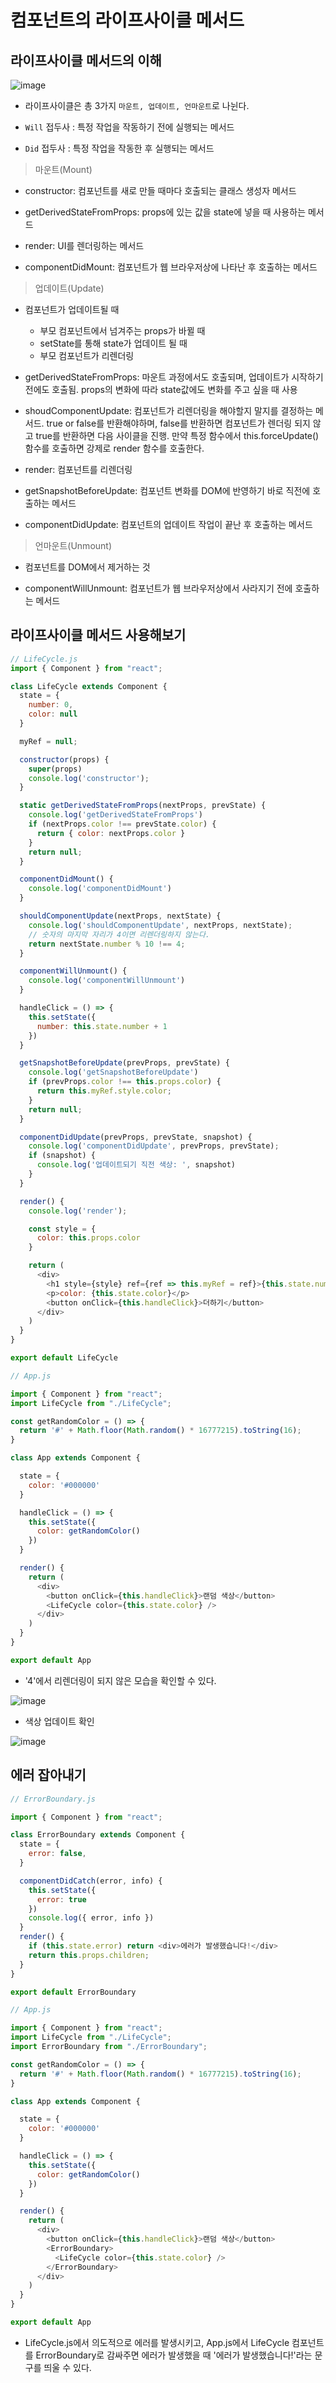# 컴포넌트의 라이프사이클 메서드

## 라이프사이클 메서드의 이해

![image](https://user-images.githubusercontent.com/109258306/212531232-1458740f-0b8c-4472-b0a7-70645e566c07.png)

- 라이프사이클은 총 3가지 `마운트, 업데이트, 언마운트`로 나뉜다.
  
- `Will` 접두사 : 특정 작업을 작동하기 전에 실행되는 메서드

- `Did` 접두사 : 특정 작업을 작동한 후 실행되는 메서드

> 마운트(Mount)

- constructor: 컴포넌트를 새로 만들 때마다 호출되는 클래스 생성자 메서드

- getDerivedStateFromProps: props에 있는 값을 state에 넣을 때 사용하는 메서드

- render: UI를 렌더링하는 메서드
  
- componentDidMount: 컴포넌트가 웹 브라우저상에 나타난 후 호출하는 메서드

> 업데이트(Update)

- 컴포넌트가 업데이트될 때
  - 부모 컴포넌트에서 넘겨주는 props가 바뀔 때
  - setState를 통해 state가 업데이트 될 때
  - 부모 컴포넌트가 리렌더링

- getDerivedStateFromProps: 마운트 과정에서도 호출되며, 업데이트가 시작하기 전에도 호출됨. props의 변화에 따라 state값에도 변화를 주고 싶을 때 사용

- shoudComponentUpdate: 컴포넌트가 리렌더링을 해야할지 말지를 결정하는 메서드. true or false를 반환해야하며, false를 반환하면 컴포넌트가 렌더링 되지 않고 true를 반환하면 다음 사이클을 진행. 만약 특정 함수에서 this.forceUpdate() 함수를 호출하면 강제로 render 함수를 호출한다.

- render: 컴포넌트를 리렌더링

- getSnapshotBeforeUpdate: 컴포넌트 변화를 DOM에 반영하기 바로 직전에 호출하는 메서드

- componentDidUpdate: 컴포넌트의 업데이트 작업이 끝난 후 호출하는 메서드

> 언마운트(Unmount)

- 컴포넌트를 DOM에서 제거하는 것

- componentWillUnmount: 컴포넌트가 웹 브라우저상에서 사라지기 전에 호출하는 메서드

## 라이프사이클 메서드 사용해보기

```js
// LifeCycle.js
import { Component } from "react";

class LifeCycle extends Component {
  state = {
    number: 0,
    color: null
  }

  myRef = null;

  constructor(props) {
    super(props)
    console.log('constructor');
  }

  static getDerivedStateFromProps(nextProps, prevState) {
    console.log('getDerivedStateFromProps')
    if (nextProps.color !== prevState.color) {
      return { color: nextProps.color }
    }
    return null;
  }

  componentDidMount() {
    console.log('componentDidMount')
  }

  shouldComponentUpdate(nextProps, nextState) {
    console.log('shouldComponentUpdate', nextProps, nextState);
    // 숫자의 마지막 자리가 4이면 리렌더링하지 않는다.
    return nextState.number % 10 !== 4;
  }

  componentWillUnmount() {
    console.log('componentWillUnmount')
  }

  handleClick = () => {
    this.setState({
      number: this.state.number + 1
    })
  }

  getSnapshotBeforeUpdate(prevProps, prevState) {
    console.log('getSnapshotBeforeUpdate')
    if (prevProps.color !== this.props.color) {
      return this.myRef.style.color;
    }
    return null;
  }

  componentDidUpdate(prevProps, prevState, snapshot) {
    console.log('componentDidUpdate', prevProps, prevState);
    if (snapshot) {
      console.log('업데이트되기 직전 색상: ', snapshot)
    }
  }

  render() {
    console.log('render');

    const style = {
      color: this.props.color
    }

    return (
      <div>
        <h1 style={style} ref={ref => this.myRef = ref}>{this.state.number}</h1>
        <p>color: {this.state.color}</p>
        <button onClick={this.handleClick}>더하기</button>
      </div>
    )
  }
}

export default LifeCycle
```

```js
// App.js

import { Component } from "react";
import LifeCycle from "./LifeCycle";

const getRandomColor = () => {
  return '#' + Math.floor(Math.random() * 16777215).toString(16);
}

class App extends Component {

  state = {
    color: '#000000'
  }

  handleClick = () => {
    this.setState({
      color: getRandomColor()
    })
  }

  render() {
    return (
      <div>
        <button onClick={this.handleClick}>랜덤 색상</button>
        <LifeCycle color={this.state.color} />
      </div>
    )
  }
}

export default App
```

- '4'에서 리렌더링이 되지 않은 모습을 확인할 수 있다.

![image](https://user-images.githubusercontent.com/109258306/212540771-5612a2ee-0930-40d1-a8dc-8fdd916454e7.png)

- 색상 업데이트 확인

![image](https://user-images.githubusercontent.com/109258306/212540808-79916384-899f-4cb9-9e84-eaee2a550564.png)

## 에러 잡아내기

```js
// ErrorBoundary.js

import { Component } from "react";

class ErrorBoundary extends Component {
  state = {
    error: false,
  }

  componentDidCatch(error, info) {
    this.setState({
      error: true
    })
    console.log({ error, info })
  }
  render() {
    if (this.state.error) return <div>에러가 발생했습니다!</div>
    return this.props.children;
  }
}

export default ErrorBoundary
```

```js
// App.js

import { Component } from "react";
import LifeCycle from "./LifeCycle";
import ErrorBoundary from "./ErrorBoundary";

const getRandomColor = () => {
  return '#' + Math.floor(Math.random() * 16777215).toString(16);
}

class App extends Component {

  state = {
    color: '#000000'
  }

  handleClick = () => {
    this.setState({
      color: getRandomColor()
    })
  }

  render() {
    return (
      <div>
        <button onClick={this.handleClick}>랜덤 색상</button>
        <ErrorBoundary>
          <LifeCycle color={this.state.color} />
        </ErrorBoundary>
      </div>
    )
  }
}

export default App
```

- LifeCycle.js에서 의도적으로 에러를 발생시키고, App.js에서 LifeCycle 컴포넌트를 ErrorBoundary로 감싸주면 에러가 발생했을 때 '에러가 발생했습니다!'라는 문구를 띄울 수 있다.